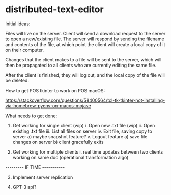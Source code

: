 # distributed-text-editor
Initial ideas:

Files will live on the server. Client will send a download request to the server to open a new/existing file.
The server will respond by sending the filename and contents of the file, at which point the client will create
a local copy of it on their computer. 

Changes that the client makes to a file will be sent to the server, which will then be propagated to all 
clients who are currently editing the same file.

After the client is finished, they will log out, and the local copy
of the file will be deleted.

How to get POS tkinter to work on POS macOS: 

https://stackoverflow.com/questions/58400564/tcl-tk-tkinter-not-installing-via-homebrew-pyenv-on-macos-mojave


What needs to get done:

1) Get working for single client (wip)
    i. Open new .txt file (wip)
    ii. Open existing .txt file
    iii. List all files on server
    iv. Exit file, saving copy to server
        a) maybe snapshot feature? 
    v. Logout feature
        a) save file changes on server
        b) client gracefully exits

2) Get working for multiple clients
    i. real time updates between two clients working on same doc (operational transformation algo)

--------- IF TIME -----------

3) Implement server replication

4) GPT-3 api?
